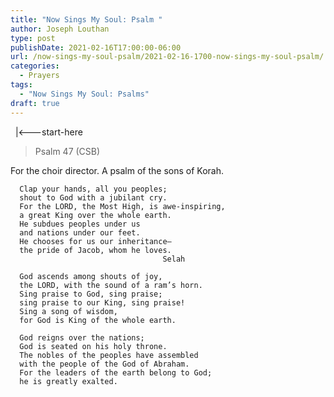 ```yaml
---
title: "Now Sings My Soul: Psalm "
author: Joseph Louthan
type: post
publishDate: 2021-02-16T17:00:00-06:00
url: /now-sings-my-soul-psalm/2021-02-16-1700-now-sings-my-soul-psalm/
categories:
  - Prayers
tags:
  - "Now Sings My Soul: Psalms"
draft: true
---
```

<div style="font-variant: small-caps;">

</div>
&nbsp;
    |<---start-here

> Psalm 47 (CSB)

For the choir director. A psalm of the sons of Korah. 

      Clap your hands, all you peoples; 
      shout to God with a jubilant cry. 
      For the LORD, the Most High, is awe-inspiring, 
      a great King over the whole earth. 
      He subdues peoples under us 
      and nations under our feet. 
      He chooses for us our inheritance—
      the pride of Jacob, whom he loves. 
                                      Selah 

      God ascends among shouts of joy, 
      the LORD, with the sound of a ram’s horn. 
      Sing praise to God, sing praise; 
      sing praise to our King, sing praise! 
      Sing a song of wisdom, 
      for God is King of the whole earth. 

      God reigns over the nations; 
      God is seated on his holy throne. 
      The nobles of the peoples have assembled 
      with the people of the God of Abraham. 
      For the leaders of the earth belong to God; 
      he is greatly exalted.
